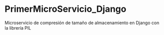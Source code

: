 # PrimerMicroServicio_Django
Microservicio de compresión de tamaño de almacenamiento en Django con la librería PIL

